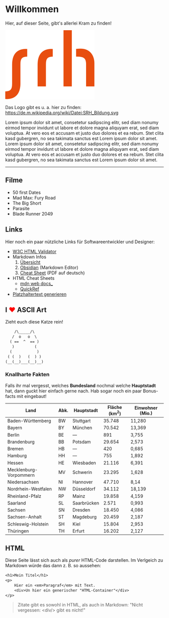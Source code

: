 # Willkommen

Hier, auf dieser Seite, gibt's allerlei Kram zu finden!

![SRH-Bildung Logo](srh.svg)

Das Logo gibt es u. a. hier zu finden:
https://de.m.wikipedia.org/wiki/Datei:SRH_Bildung.svg

Lorem ipsum dolor sit amet, consetetur sadipscing elitr, sed diam nonumy eirmod tempor invidunt ut labore et dolore magna aliquyam erat, sed diam voluptua. At vero eos et accusam et justo duo dolores et ea rebum. Stet clita kasd gubergren, no sea takimata sanctus est Lorem ipsum dolor sit amet. Lorem ipsum dolor sit amet, consetetur sadipscing elitr, sed diam nonumy eirmod tempor invidunt ut labore et dolore magna aliquyam erat, sed diam voluptua. At vero eos et accusam et justo duo dolores et ea rebum. Stet clita kasd gubergren, no sea takimata sanctus est Lorem ipsum dolor sit amet.

---

## Filme

- 50 first Dates
- Mad Max: Fury Road
- The Big Short
- Parasite
- Blade Runner 2049


## Links

Hier noch ein paar nützliche Links für Softwareentwickler und Designer:

- [W3C HTML Validator](https://validator.w3.org/)
- Markdown Infos
	1. [Übersicht](https://markdown.de/)
	2. [Obsidian](https://obsidian.md/) (Markdown Editor)
	3. [Cheat Sheet](https://www.heise.de/downloads/18/1/1/6/7/1/0/3/Markdown-CheatSheet-Deutsch.pdf) (PDF auf deutsch)
- HTML Cheat Sheets
    - [mdn web docs_](https://developer.mozilla.org/de/docs/Learn_web_development/Howto/Solve_HTML_problems/Cheatsheet)
	- [QuickRef](https://quickref.me/html.html)
- [Platzhaltertext generieren](https://loremipsum.de/)


## I <span style="color:red">&#9829;</span> ASCII Art

Zieht euch diese Katze rein! 
```
    /\_____/\
   /  o   o  \
  ( ==  ^  == )
   )         (
  (           )
 ( (  )   (  ) )
(__(__)___(__)__)
```


### Knallharte Fakten

Falls ihr mal vergesst, welches **Bundesland** nochmal welche **Hauptstadt** hat,
dann guckt hier einfach gerne nach.
Hab sogar noch ein paar Bonus-facts mit eingebaut!


| **Land** | **Abk.** | **Haupt­stadt** | **Fläche (km$^2$)** | **Einwohner (Mio.)** |
|----------|----------|----------------|---------------------|----------------------|
Baden-Württemberg     |  BW  |  Stuttgart  |  35.748    |    11,280 |
Bayern                |  BY  |  München    |  70.542    |    13,369 |
Berlin                |  BE  |  —          |  891       |    3,755 |
Brandenburg           |  BB  |  Potsdam    |  29.654    |    2,573 |
Bremen                |  HB  |  —          |  420       |    0,685 |
Hamburg               |  HH  |  —          |  755       |    1,892 |
Hessen                |  HE  |  Wiesbaden  |  21.116    |    6,391 |
Mecklenburg-Vorpommern|  MV  |  Schwerin   |  23.295    |    1,628 |
Niedersachsen         |  NI  |  Hannover   |  47.710    |    8,14 |
Nordrhein-Westfalen   |  NW  |  Düsseldorf |  34.112    |    18,139 |
Rheinland-Pfalz       |  RP  |  Mainz      |  19.858    |    4,159 |
Saarland              |  SL  |  Saarbrücken|  2.571     |    0,993 |
Sachsen               |  SN  |  Dresden    |  18.450    |    4,086 |
Sachsen-Anhalt        |  ST  |  Magdeburg  |  20.459    |    2,187 |
Schleswig-Holstein    |  SH  |  Kiel       |  15.804    |    2,953 |
Thüringen             |  TH  |  Erfurt     |  16.202    |    2,127 |


## HTML

Diese Seite lässt sich auch als _purer_ HTML-Code darstellen. Im Verlgeich zu Markdown würde das dann z. B. so aussehen:

```
<h1>Mein Titel</h1>
<p>
    Hier ein <em>Paragraf</em> mit Text.
    <div>Un hier ein generischer "HTML-Container"</div>
</p>
```



> Zitate gibt es sowohl in HTML, als auch in Markdown: "Nicht vergessen: \<div/\> gibt es nicht!"
